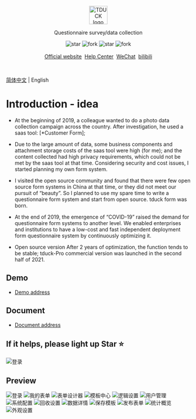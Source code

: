 <p align="center">
    <a href="https://www.tduckcloud.com" target="_blank" rel="noopener noreferrer">
        <img style="margin-bottom: 0px;" width="50px" src="https://oss.tduckcloud.com/lading-image/ICO-icon.png" alt="TDUCK logo" />
    </a>
</p>

<p align="center">Questionnaire survey/data collection</p>

<p align="center">
    <img src='https://gitee.com/TDuckApp/tduck-platform/badge/star.svg?theme=dark' alt='star'></img>
    <img src='https://gitee.com/TDuckApp/tduck-platform/badge/fork.svg?theme=dark' alt='fork'></img>
    <img src='https://img.shields.io/github/stars/tduckcloud/tduck-platform?style=social' alt='star'></img>
    <img src='https://img.shields.io/github/forks/tduckcloud/tduck-platform?style=social' alt='fork'></img>
    <br />
    <br />   
    <a href="https://www.tduckcloud.com/" target="_blank">Official website</a>&nbsp;
    <a href="https://doc.tduckcloud.com"  target="_blank" >Help Center</a>&nbsp;
    <a href="https://pro.tduckcloud.com/s/QUiDSKq8" target="_blank">WeChat</a>&nbsp;
    <a href="https://space.bilibili.com/409825300" target="_blank">bilibili</a>
</p>

<br />


[简体中文](./README.md) | English

# Introduction - idea

- At the beginning of 2019, a colleague wanted to do a photo data collection campaign across the country. After investigation, he used a saas tool: [*Customer Form];

- Due to the large amount of data, some business components and attachment storage costs of the saas tool were high (for me); and the content collected had high privacy requirements, which could not be met by the saas tool at that time. Considering security and cost issues, I started planning my own form system.

- I visited the open source community and found that there were few open source form systems in China at that time, or they did not meet our pursuit of “beauty”. So I planned to use my spare time to write a questionnaire form system and start from open source. tduck form was born.

- At the end of 2019, the emergence of “COVID-19” raised the demand for questionnaire form systems to another level. We enabled enterprises and institutions to have a low-cost and fast independent deployment form questionnaire system by continuously optimizing it.

- Open source version After 2 years of optimization, the function tends to be stable; tduck-Pro commercial version was launched in the second half of 2021.

## Demo
-  [Demo address](https://demo.tduckapp.com)

## Document
-  [Document address](https://doc.tduckcloud.com)

## If it helps, please light up Star ⭐️
![登录](readmeImages/star.gif)

## Preview

![登录](readmeImages/screely-1680875090915.png)
![我的表单](readmeImages/screely-1680873937150.png)
![表单设计器](readmeImages/screely-1680873554938.png)
![模板中心](readmeImages/screely-1680874308945.png)
![逻辑设置](readmeImages/screely-1680873488767.png)
![用户管理](readmeImages/screely-1680874985938.png)
![系统配置](readmeImages/screely-1680874351097.png)
![回收设置](readmeImages/screely-1680873612592.png)
![数据详情](readmeImages/screely-1680873703554.png)
![保存模板](readmeImages/screely-1680873844396.png)
![发布表单](readmeImages/screely-1680873661475.png)
![统计概览](readmeImages/screely-1680873817576.png)
![外观设置](readmeImages/screely-1680873577743.png)


